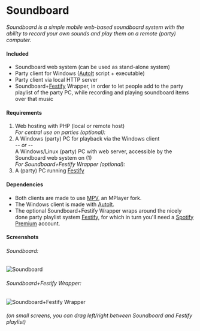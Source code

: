# Soundboard
_Soundboard is a simple mobile web-based soundboard system with the ability to record your own sounds and play them on a remote (party) computer._

#### Included
- Soundboard web system (can be used as stand-alone system)
- Party client for Windows ([AutoIt](http://www.autoitscript.com/autoit3/) script + executable)
- Party client via local HTTP server
- Soundboard+[Festify](http://getfestify.com) Wrapper, in order to let people add to the party playlist of the party PC, while recording and playing soundboard items over that music

#### Requirements
1. Web hosting with PHP (local or remote host)  
_For central use on parties (optional):_
2. A Windows (party) PC for playback via the Windows client  
_-- or --_  
A Windows/Linux (party) PC with web server, accessible by the Soundboard web system on (1)  
_For Soundboard+Festify Wrapper (optional):_
4. A (party) PC running [Festify](http://getfestify.com)

#### Dependencies
- Both clients are made to use [MPV](http://mpv.io/), an MPlayer fork.
- The Windows client is made with [AutoIt](http://www.autoitscript.com/autoit3/).
- The optional Soundboard+Festify Wrapper wraps around the nicely done party playlist system [Festify](http://getfestify.com), for which in turn you'll need a [Spotify Premium](http://spotify.com) account.

#### Screenshots
###### Soundboard:  
![Soundboard](https://cloud.githubusercontent.com/assets/4777345/7990013/40be11c4-0aee-11e5-97a1-93d633beb181.png)  
###### Soundboard+Festify Wrapper:  
![Soundboard+Festify Wrapper](https://cloud.githubusercontent.com/assets/4777345/7990014/40c1d7b4-0aee-11e5-8624-702d4aa12b93.png)  
###### (on small screens, you can drag left/right between Soundboard and Festify playlist)
